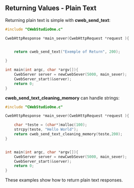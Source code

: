 ## Returning Values - Plain Text

Returning plain text is simple with **cweb_send_text**:

```c
#include "CWebStudioOne.c"

CwebHttpResponse *main_sever(CwebHttpRequest *request ){


    return cweb_send_text("Exemple of Return", 200);
    
}

int main(int argc, char *argv[]){
    CwebServer server = newCwebSever(5000, main_sever);
    CwebServer_start(&server);
    return 0;
}
```

**cweb_send_text_cleaning_memory** can handle strings:

```c
#include "CWebStudioOne.c"

CwebHttpResponse *main_sever(CwebHttpRequest *request ){

    char *teste = (char*)malloc(100);
    strcpy(teste, "Hello World");
    return cweb_send_text_cleaning_memory(teste,200);
}


int main(int argc, char *argv[]){
    CwebServer server = newCwebSever(5000, main_sever);
    CwebServer_start(&server);
    return 0;
}

```

These examples show how to return plain text responses.